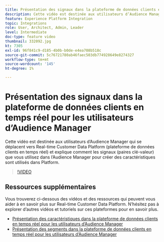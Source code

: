 ```yaml
---
title: Présentation des signaux dans la plateforme de données clients en temps réel pour les utilisateurs d’Audience Manager
description: Cette vidéo est destinée aux utilisateurs d’Audience Manager qui se déplacent vers Real-time Customer Data Platform (plateforme de données clients en temps réel) et explique comment les signaux (paires clé-valeur) que vous utilisez dans l’Audience Manager pour créer des caractéristiques sont utilisés dans Platform.
feature: Experience Platform Integration
topic: Integrations
role: User, Architect, Admin, Leader
level: Intermediate
doc-type: feature video
thumbnail: 332092.jpg
kt: 7305
exl-id: 96f841c9-d185-4b0b-b0de-e4ea708b518c
source-git-commit: 5c76721780ab46faec503db774928649e8274327
workflow-type: tm+mt
source-wordcount: '145'
ht-degree: 1%

---
```


# Présentation des signaux dans la plateforme de données clients en temps réel pour les utilisateurs d’Audience Manager

Cette vidéo est destinée aux utilisateurs d’Audience Manager qui se déplacent vers Real-time Customer Data Platform (plateforme de données clients en temps réel) et explique comment les signaux (paires clé-valeur) que vous utilisez dans l’Audience Manager pour créer des caractéristiques sont utilisés dans Platform.

>[!VIDEO](https://video.tv.adobe.com/v/332092/?quality=12&learn=on)

## Ressources supplémentaires

Vous trouverez ci-dessous des vidéos et des ressources qui peuvent vous aider à en savoir plus sur Real-time Customer Data Platform. N’hésitez pas à explorer d’autres vidéos et tutoriels sur ces plateformes pour en savoir plus.

* [Présentation des caractéristiques dans la plateforme de données clients en temps réel pour les utilisateurs d’Audience Manager](https://experienceleague.adobe.com/docs/audience-manager-learn/tutorials/other-integrations/integrating-with-rtcdp/rtcdp-traits-for-aam-users.html?lang=fr#other-integrations)
* [Présentation des segments dans la plateforme de données clients en temps réel pour les utilisateurs d’Audience Manager](https://experienceleague.adobe.com/docs/audience-manager-learn/tutorials/other-integrations/integrating-with-rtcdp/rtcdp-segments-for-aam-users.html?lang=fr#other-integrations)

